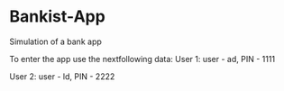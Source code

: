 # Bankist-App
Simulation of a bank app

To enter the app use the nextfollowing data:
User 1:  user - ad, PIN - 1111


User 2:  user - ld, PIN - 2222
